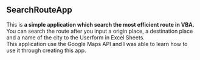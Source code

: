 <h2>SearchRouteApp</h2>
This is <strong>a simple application which search the most efficient route in VBA.</strong><br>
You can search the route after you input a origin place, a destination place and a name of the city to the Userform in Excel Sheets.<br>
This application use the Google Maps API and I was able to learn how to use it through creating this app.
